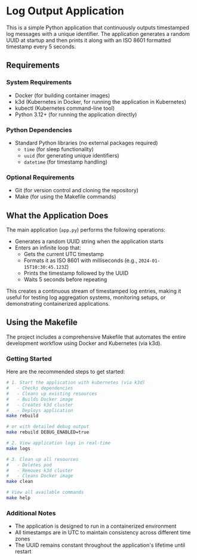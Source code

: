 # Log Output Application

This is a simple Python application that continuously outputs timestamped log messages with a unique identifier. The application generates a random UUID at startup and then prints it along with an ISO 8601 formatted timestamp every 5 seconds.

## Requirements

### System Requirements
- Docker (for building container images)
- k3d (Kubernetes in Docker, for running the application in Kubernetes)
- kubectl (Kubernetes command-line tool)
- Python 3.12+ (for running the application directly)

### Python Dependencies
- Standard Python libraries (no external packages required)
  - `time` (for sleep functionality)
  - `uuid` (for generating unique identifiers)
  - `datetime` (for timestamp handling)

### Optional Requirements
- Git (for version control and cloning the repository)
- Make (for using the Makefile commands)

## What the Application Does

The main application (`app.py`) performs the following operations:
- Generates a random UUID string when the application starts
- Enters an infinite loop that:
  - Gets the current UTC timestamp
  - Formats it as ISO 8601 with milliseconds (e.g., `2024-01-15T10:30:45.123Z`)
  - Prints the timestamp followed by the UUID
  - Waits 5 seconds before repeating

This creates a continuous stream of timestamped log entries, making it useful for testing log aggregation systems, monitoring setups, or demonstrating containerized applications.

## Using the Makefile

The project includes a comprehensive Makefile that automates the entire development workflow using Docker and Kubernetes (via k3d).

### Getting Started

Here are the recommended steps to get started:

```bash
# 1. Start the application with kubernetes (via k3d)
#   - Checks dependencies
#   - Cleans up existing resources
#   - Builds Docker image
#   - Creates k3d cluster
#   - Deploys application
make rebuild

# or with detailed debug output
make rebuild DEBUG_ENABLED=true

# 2. View application logs in real-time
make logs

# 3. Clean up all resources
#   - Deletes pod
#   - Removes k3d cluster
#   - Cleans Docker image
make clean

# View all available commands
make help
```

### Additional Notes

- The application is designed to run in a containerized environment
- All timestamps are in UTC to maintain consistency across different time zones
- The UUID remains constant throughout the application's lifetime until restart

